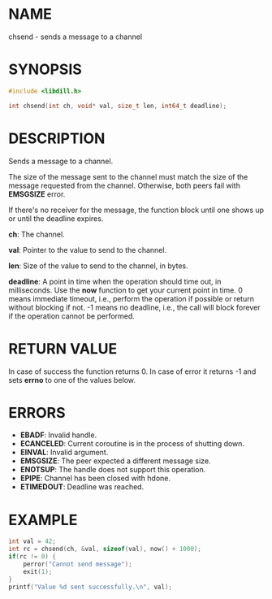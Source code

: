 # NAME

chsend - sends a message to a channel

# SYNOPSIS

```c
#include <libdill.h>

int chsend(int ch, void* val, size_t len, int64_t deadline);
```

# DESCRIPTION

Sends a message to a channel.

The size of the message sent to the channel must match the size of
the message requested from the channel. Otherwise, both peers fail
with **EMSGSIZE** error.

If there's no receiver for the message, the function block until one
shows up or until the deadline expires.

**ch**: The channel.

**val**: Pointer to the value to send to the channel.

**len**: Size of the value to send to the channel, in bytes.

**deadline**: A point in time when the operation should time out, in milliseconds. Use the **now** function to get your current point in time. 0 means immediate timeout, i.e., perform the operation if possible or return without blocking if not. -1 means no deadline, i.e., the call will block forever if the operation cannot be performed.

# RETURN VALUE

In case of success the function returns 0. In case of error it returns -1 and sets **errno** to one of the values below.

# ERRORS

* **EBADF**: Invalid handle.
* **ECANCELED**: Current coroutine is in the process of shutting down.
* **EINVAL**: Invalid argument.
* **EMSGSIZE**: The peer expected a different message size.
* **ENOTSUP**: The handle does not support this operation.
* **EPIPE**: Channel has been closed with hdone.
* **ETIMEDOUT**: Deadline was reached.

# EXAMPLE

```c
int val = 42;
int rc = chsend(ch, &val, sizeof(val), now() + 1000);
if(rc != 0) {
    perror("Cannot send message");
    exit(1);
}
printf("Value %d sent successfully.\n", val);
```
